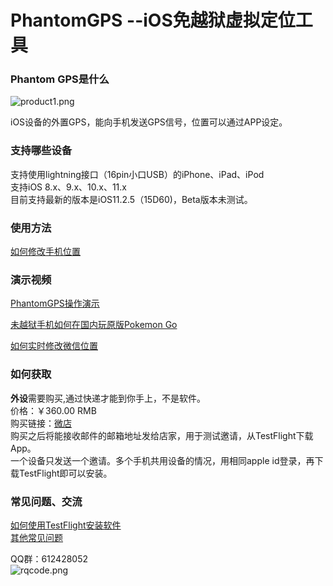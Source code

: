 # PhantomGPS --iOS免越狱虚拟定位工具
### Phantom GPS是什么
![product1.png](http://upload-images.jianshu.io/upload_images/5872815-dc2dc69e4028d067.png?imageMogr2/auto-orient/strip%7CimageView2/2/w/1240)

iOS设备的外置GPS，能向手机发送GPS信号，位置可以通过APP设定。
### 支持哪些设备
支持使用lightning接口（16pin小口USB）的iPhone、iPad、iPod<br>
支持iOS 8.x、9.x、10.x、11.x<br>
目前支持最新的版本是iOS11.2.5（15D60)，Beta版本未测试。

### 使用方法
[如何修改手机位置](https://jingyan.baidu.com/article/4b07be3ca7a77c48b380f334.html)

### 演示视频
[PhantomGPS操作演示](http://player.youku.com/embed/XMzI2NzQ1NzEyOA==)

[未越狱手机如何在国内玩原版Pokemon Go](http://player.youku.com/embed/XMjcxMjE0MjYzNg==)

[如何实时修改微信位置](http://player.youku.com/embed/XMjcwODc2NzAzNg==)

### 如何获取
**外设**需要购买,通过快递才能到你手上，不是软件。<br>
价格：￥360.00 RMB<br>
购买链接：[微店](http://weidian.com/i/2241585234?ifr=itemdetail&wfr=c)
<br>
购买之后将能接收邮件的邮箱地址发给店家，用于测试邀请，从TestFlight下载App。<br>
一个设备只发送一个邀请。多个手机共用设备的情况，用相同apple id登录，再下载TestFlight即可以安装。
### 常见问题、交流
[如何使用TestFlight安装软件](https://jingyan.baidu.com/article/63f23628276e1d0209ab3d10.html)<br>
[其他常见问题](https://github.com/phantomgps/phantomgps.github.io/blob/master/faq.md)

QQ群：612428052<br>
![rqcode.png](http://upload-images.jianshu.io/upload_images/5872815-efba5722342dc399.png?imageMogr2/auto-orient/strip%7CimageView2/2/w/1240)
